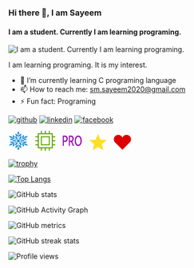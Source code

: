 ### Hi there 👋, I am Sayeem
#### I am a student. Currently I am learning programing.
![I am a student. Currently I am learning programing.](https://scontent.fjsr8-1.fna.fbcdn.net/v/t39.30808-6/318214487_132928686242794_8178719510940922358_n.jpg?stp=dst-jpg_s960x960&_nc_cat=101&ccb=1-7&_nc_sid=e3f864&_nc_ohc=GvalroZUVigAX-73oxm&_nc_ht=scontent.fjsr8-1.fna&oh=00_AfBiLvYBhOhO1af184OK-IhNPJTGnB8jZ-kG4dWsSpvFNw&oe=6482E4FE)

I am learning programing. It is my interest.

- 🌱 I’m currently learning C programing language 
- 📫 How to reach me: sm.sayeem2020@gmail.com 
- ⚡ Fun fact: Programing  


[<img src='https://cdn.jsdelivr.net/npm/simple-icons@3.0.1/icons/github.svg' alt='github' height='40'>](https://github.com/SM-SAYEEM)  [<img src='https://cdn.jsdelivr.net/npm/simple-icons@3.0.1/icons/linkedin.svg' alt='linkedin' height='40'>](https://www.linkedin.com/in/https://www.linkedin.com/in/sayeem2000//)  [<img src='https://cdn.jsdelivr.net/npm/simple-icons@3.0.1/icons/facebook.svg' alt='facebook' height='40'>](https://www.facebook.com/https://www.facebook.com/sayeem2000)  

<a href='https://archiveprogram.github.com/'><img src='https://raw.githubusercontent.com/acervenky/animated-github-badges/master/assets/acbadge.gif' width='40' height='40'></a> <a href='https://docs.github.com/en/developers'><img src='https://raw.githubusercontent.com/acervenky/animated-github-badges/master/assets/devbadge.gif' width='40' height='40'></a> <a href='https://github.com/pricing'><img src='https://raw.githubusercontent.com/acervenky/animated-github-badges/master/assets/pro.gif' width='40' height='40'></a> <a href='https://stars.github.com/'><img src='https://raw.githubusercontent.com/acervenky/animated-github-badges/master/assets/starbadge.gif' width='35' height='35'></a> <a href='https://docs.github.com/en/github/supporting-the-open-source-community-with-github-sponsors'><img src='https://raw.githubusercontent.com/acervenky/animated-github-badges/master/assets/sponsorbadge.gif' width='35' height='35'></a> 

[![trophy](https://github-profile-trophy.vercel.app/?username=SM-SAYEEM)](https://github.com/ryo-ma/github-profile-trophy)

[![Top Langs](https://github-readme-stats.vercel.app/api/top-langs/?username=SM-SAYEEM)](https://github.com/anuraghazra/github-readme-stats)

![GitHub stats](https://github-readme-stats.vercel.app/api?username=SM-SAYEEM&show_icons=true)  

![GitHub Activity Graph](https://activity-graph.herokuapp.com/graph?username=SM-SAYEEM)  

![GitHub metrics](https://metrics.lecoq.io/SM-SAYEEM)  

![GitHub streak stats](https://streak-stats.demolab.com/?user=SM-SAYEEM)  

![Profile views](https://gpvc.arturio.dev/SM-SAYEEM)  
